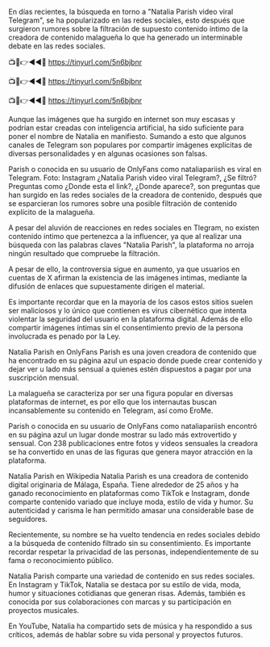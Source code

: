 En días recientes, la búsqueda en torno a "Natalia Parish video viral Telegram", se ha popularizado en las redes sociales, esto después que surgieron rumores sobre la filtración de supuesto contenido íntimo de la creadora de contenido malagueña lo que ha generado un interminable debate en las redes sociales.

📺📱👉◄◄🔴  https://tinyurl.com/5n6bjbnr

📺📱👉◄◄🔴  https://tinyurl.com/5n6bjbnr

📺📱👉◄◄🔴  https://tinyurl.com/5n6bjbnr

Aunque las imágenes que ha surgido en internet son muy escasas y podrían estar creadas con inteligencia artificial, ha sido suficiente para poner el nombre de Natalia en manifiesto. Sumando a esto que algunos canales de Telegram son populares por compartir imágenes explícitas de diversas personalidades y en algunas ocasiones son falsas.

Parish o conocida en su usuario de OnlyFans como nataliapariish es viral en Telegram. Foto: Instagram
¿Natalia Parish video viral Telegram?, ¿Se filtró?
Preguntas como ¿Donde esta el link?, ¿Donde aparece?, son preguntas que han surgido en las redes sociales de la creadora de contenido, después que se esparcieran los rumores sobre una posible filtración de contenido explícito de la malagueña.

A pesar del aluvión de reacciones en redes sociales en Tlegram, no existen contenido intimo que pertenezca a la influencer, ya que al realizar una búsqueda con las palabras claves "Natalia Parish", la plataforma no arroja ningún resultado que compruebe la filtración.

A pesar de ello, la controversia sigue en aumento, ya que usuarios en cuentas de X afirman la existencia de las imágenes intimas, mediante la difusión de enlaces que supuestamente dirigen el material.

Es importante recordar que en la mayoría de los casos estos sitios suelen ser maliciosos y lo único que contienen es virus cibernético que intenta violentar la seguridad del usuario en la plataforma digital. Además de ello compartir imágenes íntimas sin el consentimiento previo de la persona involucrada es penado por la Ley.


Natalia Parish en OnlyFans
Parish es una joven creadora de contenido que ha encontrado en su página azul un espacio donde puede crear contenido y dejar ver u lado más sensual a quienes estén dispuestos a pagar por una suscripción mensual.

La malagueña se caracteriza por ser una figura popular en diversas plataformas de internet, es por ello que los internautas buscan incansablemente su contenido en Telegram, así como EroMe.

Parish o conocida en su usuario de OnlyFans como nataliapariish encontró en su página azul un lugar donde mostrar su lado más extrovertido y sensual. Con 238 publicaciones entre fotos y videos sensuales la creadora se ha convertido en unas de las figuras que genera mayor atracción en la plataforma.


Natalia Parish en Wikipedia
Natalia Parish es una creadora de contenido digital originaria de Málaga, España. Tiene alrededor de 25 años y ha ganado reconocimiento en plataformas como TikTok e Instagram, donde comparte contenido variado que incluye moda, estilo de vida y humor. Su autenticidad y carisma le han permitido amasar una considerable base de seguidores.

Recientemente, su nombre se ha vuelto tendencia en redes sociales debido a la búsqueda de contenido filtrado sin su consentimiento. Es importante recordar respetar la privacidad de las personas, independientemente de su fama o reconocimiento público.

Natalia Parish comparte una variedad de contenido en sus redes sociales. En Instagram y TikTok, Natalia se destaca por su estilo de vida, moda, humor y situaciones cotidianas que generan risas. Además, también es conocida por sus colaboraciones con marcas y su participación en proyectos musicales.

En YouTube, Natalia ha compartido sets de música y ha respondido a sus críticos, además de hablar sobre su vida personal y proyectos futuros.
